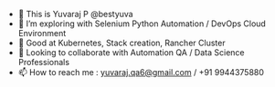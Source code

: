 - 👋 This is Yuvaraj P @bestyuva
- 👀 I’m exploring with Selenium Python Automation  / DevOps Cloud Environment
- 🌱 Good at Kubernetes, Stack creation, Rancher Cluster 
- 💞️ Looking to collaborate with Automation QA / Data Science Professionals 
- 📫 How to reach me : yuvaraj.qa6@gmail.com / +91 9944375880 

<!---
bestyuva/bestyuva is a ✨ special ✨ repository because its `README.md` (this file) appears on your GitHub profile.
You can click the Preview link to take a look at your changes.
--->
